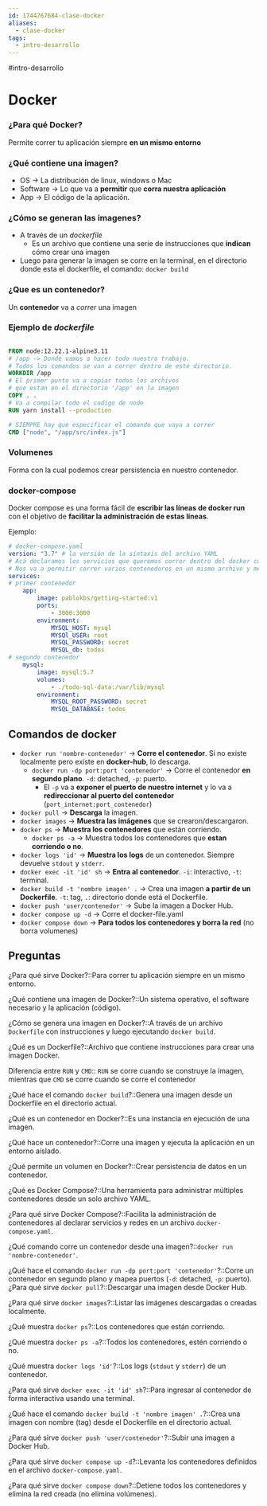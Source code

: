 ```yaml
---
id: 1744767684-clase-docker
aliases:
  - clase-docker
tags:
  - intro-desarrollo
---
```

#intro-desarrollo 
# Docker
### ¿Para qué Docker?
Permite correr tu aplicación siempre **en un mismo entorno**
### ¿Qué contiene una imagen?
- OS -> La distribución de linux, windows o Mac
- Software -> Lo que va a **permitir** que **corra nuestra aplicación**
- App -> El código de la aplicación.
### ¿Cómo se generan las imagenes?
- A través de un *dockerfile*
	- Es un archivo que contiene una serie de instrucciones que **indican** cómo crear una imagen
- Luego para generar la imagen se corre en la terminal, en el directorio donde esta el dockerfile, el comando: `docker build`
### ¿Que es un contenedor?
Un **contenedor** va a *correr* una imagen
### Ejemplo de *dockerfile*

```dockerfile

FROM node:12.22.1-alpine3.11
# /app -> Donde vamos a hacer todo nuestro trabajo. 
# Todos los comandos se van a correr dentro de este directorio.
WORKDIR /app
# El primer punto va a copiar todos los archivos
# que estan en el directorio '/app' en la imagen
COPY . .
# Va a compilar todo el codigo de node
RUN yarn install --production

# SIEMPRE hay que especificar el comando que vaya a correr
CMD ["node", "/app/src/index.js"]
```

### Volumenes
Forma con la cual podemos crear persistencia en nuestro contenedor.

### docker-compose
Docker compose es una forma fácil de **escribir las líneas de docker run** con el objetivo de **facilitar la administración de estas líneas**.

Ejemplo:
```yaml
# docker-compose.yaml
version: "3.7" # la versión de la sintaxis del archivo YAML
# Acá declaramos los servicios que queremos correr dentro del docker compose.
# Nos va a permitir correr varios contenedores en un mismo archivo y meterlos en la misma red.
services:
# primer contenedor
	app:
		image: pablokbs/getting-started:v1
		ports:
			- 3000:3000
		environment:
			MYSQL_HOST: mysql
			MYSQl_USER: root
			MYSQL_PASSWORD: secret
			MYSQL_db: todos
# segundo contenedor
	mysql:
		image: mysql:5.7
		volumes:
			- ./todo-sql-data:/var/lib/mysql
		environment:
			MYSQL_ROOT_PASSWORD: secret
			MYSQL_DATABASE: todos
```

## Comandos de docker

- `docker run 'nombre-contenedor'` -> **Corre el contenedor**. Si no existe localmente pero existe en **docker-hub**, lo descarga. 
    - `docker run -dp port:port 'contenedor'` -> Corre el contenedor **en segundo plano**. `-d`: detached, `-p`: puerto. 
        - El `-p` va a **exponer el puerto de nuestro internet** y lo va a **redireccionar al puerto del contenedor** (`port_internet:port_contenedor`) 
- `docker pull` -> **Descarga** la imagen. 
- `docker images` -> **Muestra las imágenes** que se crearon/descargaron. 
- `docker ps` -> **Muestra los contenedores** que están corriendo. 
    - `docker ps -a` -> Muestra todos los contenedores que **estan corriendo o no**. 
- `docker logs 'id'` -> **Muestra los logs** de un contenedor. Siempre devuelve `stdout` y `stderr`. 
- `docker exec -it 'id' sh` -> **Entra al contenedor**. `-i`: interactivo, `-t`: terminal. 
- `docker build -t 'nombre imagen' .` -> Crea una imagen **a partir de un Dockerfile**. `-t`: tag, `.`: directorio donde está el Dockerfile. 
- `docker push 'user/contenedor'` -> Sube la imagen a Docker Hub.
- `docker compose up -d` -> Corre el docker-file.yaml
- `docker compose down` -> **Para todos los contenedores y borra la red** (no borra volumenes)

## Preguntas
¿Para qué sirve Docker?::Para correr tu aplicación siempre en un mismo entorno.

¿Qué contiene una imagen de Docker?::Un sistema operativo, el software necesario y la aplicación (código).

¿Cómo se genera una imagen en Docker?::A través de un archivo `Dockerfile` con instrucciones y luego ejecutando `docker build`.

¿Qué es un Dockerfile?::Archivo que contiene instrucciones para crear una imagen Docker.

Diferencia entre `RUN` y `CMD`:: `RUN` se corre cuando se construye la imagen, mientras que `CMD` se corre cuando se corre el contenedor

¿Qué hace el comando `docker build`?::Genera una imagen desde un Dockerfile en el directorio actual.

¿Qué es un contenedor en Docker?::Es una instancia en ejecución de una imagen.

¿Qué hace un contenedor?::Corre una imagen y ejecuta la aplicación en un entorno aislado.

¿Qué permite un volumen en Docker?::Crear persistencia de datos en un contenedor.

¿Qué es Docker Compose?::Una herramienta para administrar múltiples contenedores desde un solo archivo YAML.

¿Para qué sirve Docker Compose?::Facilita la administración de contenedores al declarar servicios y redes en un archivo `docker-compose.yaml`.

¿Qué comando corre un contenedor desde una imagen?::`docker run 'nombre-contenedor'`.

¿Qué hace el comando `docker run -dp port:port 'contenedor'`?::Corre un contenedor en segundo plano y mapea puertos (`-d`: detached, `-p`: puerto).
¿Para qué sirve `docker pull`?::Descargar una imagen desde Docker Hub.

¿Para qué sirve `docker images`?::Listar las imágenes descargadas o creadas localmente.

¿Qué muestra `docker ps`?::Los contenedores que están corriendo.

¿Qué muestra `docker ps -a`?::Todos los contenedores, estén corriendo o no.

¿Qué muestra `docker logs 'id'`?::Los logs (`stdout` y `stderr`) de un contenedor.

¿Para qué sirve `docker exec -it 'id' sh`?::Para ingresar al contenedor de forma interactiva usando una terminal.

¿Qué hace el comando `docker build -t 'nombre imagen' .`?::Crea una imagen con nombre (tag) desde el Dockerfile en el directorio actual.

¿Para qué sirve `docker push 'user/contenedor'`?::Subir una imagen a Docker Hub.

¿Para qué sirve `docker compose up -d`?::Levanta los contenedores definidos en el archivo `docker-compose.yaml`.

¿Para qué sirve `docker compose down`?::Detiene todos los contenedores y elimina la red creada (no elimina volúmenes).
